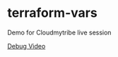 # terraform-vars
Demo for Cloudmytribe live session

[Debug Video](https://drive.google.com/file/d/17_aURaJYhnYlaScuWtp7e3pFudlM1DHh/view)
